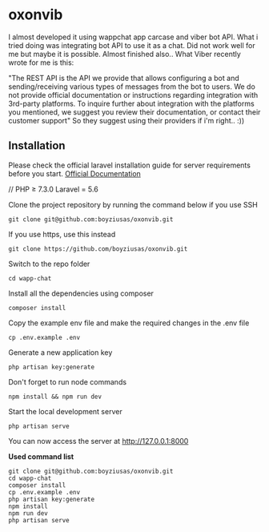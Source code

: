 # oxonvib

I almost developed it using wappchat app carcase and viber bot API. What i tried doing was integrating bot API to use it as a chat. Did not work well for me but maybe it is possible. Almost finished also..  What Viber recently wrote for me is this:


"The REST API is the API we provide that allows configuring a bot and sending/receiving various types of messages from the bot to users.
We do not provide official documentation or instructions regarding integration with 3rd-party platforms. To inquire further about integration with the platforms you mentioned, we suggest you review their documentation, or contact their customer support" So they suggest using their providers if i'm right.. :))

## Installation

Please check the official laravel installation guide for server requirements before you start. [Official Documentation](https://laravel.com/docs/5.6/installation#installation)

//
PHP ≥ 7.3.0
Laravel = 5.6


Clone the project repository by running the command below if you use SSH

```
git clone git@github.com:boyziusas/oxonvib.git
```

If you use https, use this instead

```
git clone https://github.com/boyziusas/oxonvib.git
```

Switch to the repo folder

```
cd wapp-chat
```

Install all the dependencies using composer

```
composer install
```

Copy the example env file and make the required changes in the .env file

```
cp .env.example .env
```

Generate a new application key

```
php artisan key:generate
```

Don't forget to run node commands

```
npm install && npm run dev
```

Start the local development server

```
php artisan serve
```

You can now access the server at http://127.0.0.1:8000

**Used command list**

```
git clone git@github.com:boyziusas/oxonvib.git
cd wapp-chat
composer install
cp .env.example .env
php artisan key:generate
npm install
npm run dev
php artisan serve 
```
